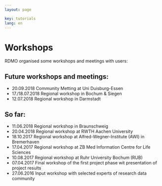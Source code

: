 ```yaml
---
layout: page

key: tutorials
lang: en
---
```


Workshops
=========

RDMO organised some workshops and meetings with users:

Future workshops and meetings:
-----------------------------------------------

* 20.09.2018 Community Metting at Uni Duisburg-Essen
* 17./18.07.2018 Regional workshop in Bochum & Siegen
* 12.07.2018 Regional workshop in Darmstadt

So far:
--------------------------------------------

* 11.06.2018 Regional workshop in Braunschweig
* 20.04.2018 Regional workshop at RWTH Aachen University
* 18.10.2017 Regional workshop at Alfred-Wegner-Institute (AWI) in Bremerhaven
* 17.04.2017 Regional workshop at ZB Med Information Centre for Life Sciences
* 10.08.2017 Regional workshop at Ruhr University Bochum (RUB)
* 07.04.2017 Final workshop of the first project phase wit presentation of project results 
* 27.06.2016 Input workshop with selected experts of research data community 
